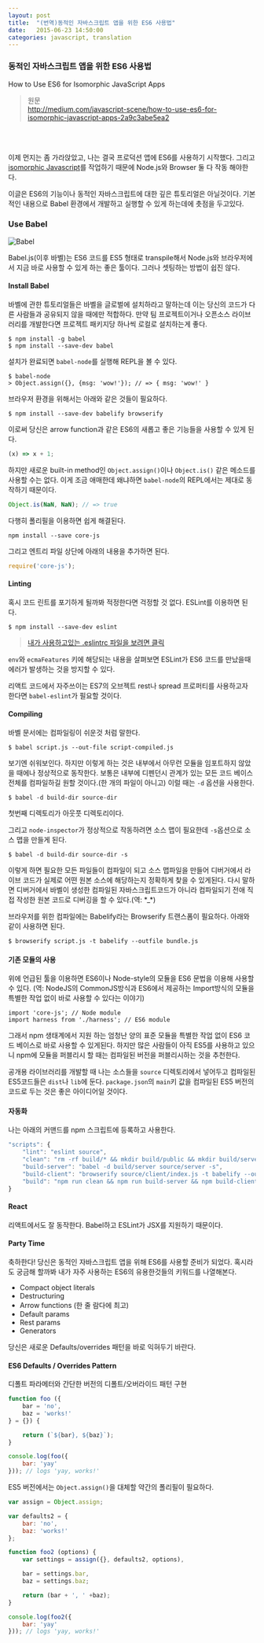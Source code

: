```yaml
---
layout: post
title:  "(번역)동적인 자바스크립트 앱을 위한 ES6 사용법"
date:   2015-06-23 14:50:00
categories: javascript, translation
---
```


### 동적인 자바스크립트 앱을 위한 ES6 사용법

How to Use ES6 for Isomorphic JavaScript Apps

> 원문<br>
http://medium.com/javascript-scene/how-to-use-es6-for-isomorphic-javascript-apps-2a9c3abe5ea2

<br><br>

이제 먼지는 좀 가라앉았고, 나는 결국 프로덕션 앱에 ES6를 사용하기 시작했다.
그리고 [isomorphic Javascript](https://github.com/ericelliott/isomorphic-express-boilerplate)를 작업하기 때문에 Node.js와 Browser 둘 다 작동 해야한다.

이글은 ES6의 기능이나 동적인 자바스크립트에 대한 깊은 튜토리얼은 아닐것이다. 기본적인 내용으로 Babel 환경에서 개발하고 실행할 수 있게
하는데에 촛점을 두고있다.

### Use Babel

![Babel](https://d262ilb51hltx0.cloudfront.net/fit/c/800/800/1*58R0tzuzVXd_7k89Igm9jA.png)

Babel.js(이후 바벨)는 ES6 코드를 ES5 형태로 transpile해서 Node.js와 브라우저에서 지금 바로 사용할 수 있게 하는 좋은 툴이다.
그러나 셋팅하는 방법이 쉽진 않다.

#### Install Babel

바벨에 관한 튜토리얼들은 바벨을 글로벌에 설치하라고 말하는데 이는 당신의 코드가 다른 사람들과 공유되지 않을 때에만 적합하다. 만약 팀 프로젝트이거나 오픈소스 라이브러리를 개발한다면 프로젝트 패키지당 하나씩 로컬로 설치하는게 좋다.

```
$ npm install -g babel
$ npm install --save-dev babel
```

설치가 완료되면 `babel-node`를 실행해 REPL을 볼 수 있다.

```
$ babel-node
> Object.assign({}, {msg: 'wow!'}); // => { msg: 'wow!' }
```

브라우저 환경을 위해서는 아래와 같은 것들이 필요하다.

```
$ npm install --save-dev babelify browserify
```

이로써 당신은 arrow function과 같은 ES6의 새롭고 좋은 기능들을 사용할 수 있게 된다.

``` javascript
(x) => x + 1;
```

하지만 새로운 built-in method인 `Object.assign()`이나 `Object.is()` 같은 메소드를 사용할 수는 없다.
이게 조금 애매한데 왜냐하면 `babel-node`의 REPL에서는 제대로 동작하기 때문이다.

``` javascript
Object.is(NaN, NaN); // => true
```

다행히 폴리필을 이용하면 쉽게 해결된다.

```
npm install --save core-js
```

그리고 엔트리 파일 상단에 아래의 내용을 추가하면 된다.

``` javascript
require('core-js');
```

#### Linting

혹시 코드 린트를 포기하게 될까봐 적정한다면 걱정할 것 없다. ESLint를 이용하면 된다.

```
$ npm install --save-dev eslint
```

> [내가 사용하고있는 .eslintrc 파일을 보려면 클릭](https://github.com/ericelliott/prod-module-boilerplate/blob/master/.eslintrc)

`env`와 `ecmaFeatures` 키에 해당되는 내용을 살펴보면 ESLint가 ES6 코드를 만났을때 에러가 발생하는 것을 방지할 수 있다.

리액트 코드에서 자주쓰이는 ES7의 오브젝트 rest나 spread 프로퍼티를 사용하고자 한다면 `babel-eslint`가 필요할 것이다.

#### Compiling

바벨 문서에는 컴파일링이 쉬운것 처럼 말한다.

```
$ babel script.js --out-file script-compiled.js
```

보기엔 쉬워보인다. 하지만 이렇게 하는 것은 내부에서 아무런 모듈을 임포트하지 않았을 때에나 정상적으로 동작한다.
보통은 내부에 디펜던시 관계가 있는 모든 코드 베이스 전체를 컴파일하길 원할 것이다.(한 개의 파일이 아니고)
이럴 때는 `-d` 옵션을 사용한다.

```
$ babel -d build-dir source-dir
```

첫번째 디렉토리가 아웃풋 디렉토리이다.

그리고 `node-inspector`가 정상적으로 작동하려면 소스 맵이 필요한데 `-s`옵션으로 소스 맵을 만들게 된다.

```
$ babel -d build-dir source-dir -s
```

이렇게 하면 필요한 모든 파일들이 컴파일이 되고 소스 맵파일을 만들어 디버거에서 라이브 코드가 실제로 어떤 원본 소스에 해당하는지 정확하게 찾을 수 있게된다.
다시 말하면 디버거에서 바벨이 생성한 컴파일된 자바스크립트코드가 아니라 컴파일되기 전애 직접 작성한 원본 코드로 디버깅을 할 수 있다.(역: \*\_\*)

브라우저를 위한 컴파일에는 Babelify라는 Browserify 트랜스폼이 필요하다. 아래와 같이 사용하면 된다.

```
$ browserify script.js -t babelify --outfile bundle.js
```

#### 기존 모듈의 사용

위에 언급된 툴을 이용하면 ES6이나 Node-style의 모듈을 ES6 문법을 이용해 사용할 수 있다.
(역: NodeJS의 CommonJS방식과 ES6에서 제공하는 Import방식의 모듈을 특별한 작업 없이 바로 사용할 수 있다는 이야기)

```
import 'core-js'; // Node module
import harness from './harness'; // ES6 module
```

그래서 npm 생태계에서 지원 하는 엄청난 양의 표준 모듈을 특별한 작업 없이 ES6 코드 베이스로 바로 사용할 수 있게된다.
하지만 많은 사람들이 아직 ES5를 사용하고 있으니 npm에 모듈을 퍼블리시 할 때는 컴파일된 버전을 퍼블리시하는 것을 추천한다.

공개용 라이브러리를 개발할 때 나는 소스들을 `source` 디렉토리에서 넣어두고 컴파일된 ES5코드들은 `dist`나 `lib`에 둔다.
`package.json`의 `main`키 값을 컴파일된 ES5 버전의 코드로 두는 것은 좋은 아이디어일 것이다.

#### 자동화
나는 아래의 커맨드를 npm 스크립트에 등록하고 사용한다.

``` javascript
"scripts": {
    "lint": "eslint source",
    "clean": "rm -rf build/* && mkdir build/public && mkdir build/server && mkdir build/client",
    "build-server": "babel -d build/server source/server -s",
    "build-client": "browserify source/client/index.js -t babelify --outfile build/client/bundle.js",
    "build": "npm run clean && npm run build-server && npm build-client"
}
```

#### React

리액트에서도 잘 동작한다. Babel하고 ESLint가 JSX를 지원하기 때문이다.

#### Party Time

축하한다! 당신은 동적인 자바스크립트 앱을 위해 ES6를 사용할 준비가 되었다.
혹시라도 궁금해 할까봐 내가 자주 사용하는 ES6의 유용한것들의 키워드를 나열해본다.

* Compact object literals
* Destructuring
* Arrow functions (한 줄 람다에 최고)
* Default params
* Rest params
* Generators

당신은 새로운 Defaults/overrides 패턴을 바로 익혀두기 바란다.

#### ES6 Defaults / Overrides Pattern

디폴트 파라메터와 간단한 버전의 디폴트/오버라이드 패턴 구현

``` javascript
function foo ({
    bar = 'no',
    baz = 'works!'
} = {}) {

    return (`${bar}, ${baz}`);
}

console.log(foo({
    bar: 'yay'
})); // logs 'yay, works!'
```

ES5 버전에서는 `Object.assign()`을 대체할 약간의 폴리필이 필요하다.

``` javascript
var assign = Object.assign;

var defaults2 = {
    bar: 'no',
    baz: 'works!'
};

function foo2 (options) {
    var settings = assign({}, defaults2, options),

    bar = settings.bar,
    baz = settings.baz;

    return (bar + ', ' +baz);
}

console.log(foo2({
    bar: 'yay'
})); // logs 'yay, works!'
```

